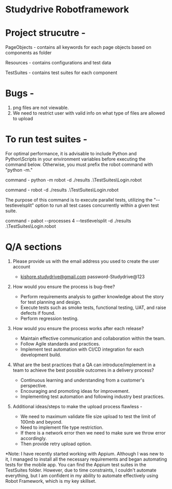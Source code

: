 # Studydrive Robotframework

# Project strucutre - 

PageObjects - contains all keywords for each page objects based on components as folder

Resources - contains configurations and test data

TestSuites  - contains test suites for each component


# Bugs - 
1. png files are not viewable.
2. We need to restrict user with valid info on what type of files are allowed to upload

# To run test suites - 

For optimal performance, it is advisable to include Python and Python\Scripts in your environment variables before executing the command below. Otherwise, you must prefix the robot command with "python -m."

command - python -m robot -d ./results .\TestSuites\Login.robot

command - robot -d ./results .\TestSuites\Login.robot


The purpose of this command is to execute parallel tests, utilizing the "--testlevelsplit" option to run all test cases concurrently within a given test suite.

command - pabot --processes 4 --testlevelsplit -d ./results .\TestSuites\Login.robot

# Q/A sections
1. Please provide us with the email address you used to create the user account
    * kishore.studydrive@gmail.com   password-Studydrive@123

2. How would you ensure the process is bug-free?
    * Perform requirements analysis to gather knowledge about the story for test planning and design.
    * Execute tests such as smoke tests, functional testing, UAT, and raise defects if found.
    * Perform regression testing.

3. How would you ensure the process works after each release?
    * Maintain effective communication and collaboration within the team.
    * Follow Agile standards and practices.
    * Implement test automation with CI/CD integration for each development build.

4. What are the best practices that a QA can introduce/implement in a team to achieve the best possible outcomes in a delivery process?
    * Continuous learning and understanding from a customer's perspective.
    * Encouraging and promoting ideas for improvement.
    * Implementing test automation and following industry best practices.
 
5. Additional ideas/steps to make the upload process flawless -
    * We need to maximum validate file size upload to test the limit of 100mb and beyond.
    * Need to implement file type restriction.
    * If there is a network error then we need to make sure we throw error accordingly.
    * Then provide retry upload option.

*Note: I have recently started working with Appium. Although I was new to it, I managed to install all the necessary requirements and began automating tests for the mobile app. You can find the Appium test suites in the TestSuites folder. However, due to time constraints, I couldn't automate everything, but I am confident in my ability to automate effectively using Robot Framework, which is my key skillset.
